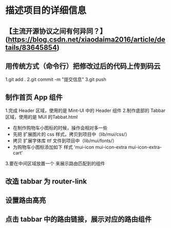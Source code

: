 <!-- 告诉项目的一些相关信息 -->
# 描述项目的详细信息
## 【主流开源协议之间有何异同？】(https://blog.csdn.net/xiaodaima2016/article/details/83645854)

## 用传统方式（命令行）把修改过后的代码上传到码云
1.git add .
2.git commit -m "提交信息"
3.git push


## 制作首页 App 组件
1.完成 Header 区域，使用的是 Mint-UI 中的 Header 组件
2.制作底部的 Tabbar 区域，使用的是 MUI 的Tabbat.html
+ 在制作购物车小图标的时候，操作会相对多一些
+ 先把 扩展图片的 css 样式，拷贝到项目中（lib/mui/css/）
+ 拷贝 扩展字体库 ttf 文件到项目中（lib/mui/fonts/）
+ 为购物车小图标添加如下 样式 'mui-icon mui-icon-extra mui-icon-extra-cart'

3.要在中间区域放置一个 <router-view> 来展示路由匹配到的组件

## 改造 tabbar 为 router-link


## 设置路由高亮


## 点击 tabbar 中的路由链接，展示对应的路由组件

